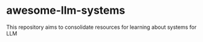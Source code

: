 # awesome-llm-systems
This repository aims to consolidate resources for learning about systems for LLM
